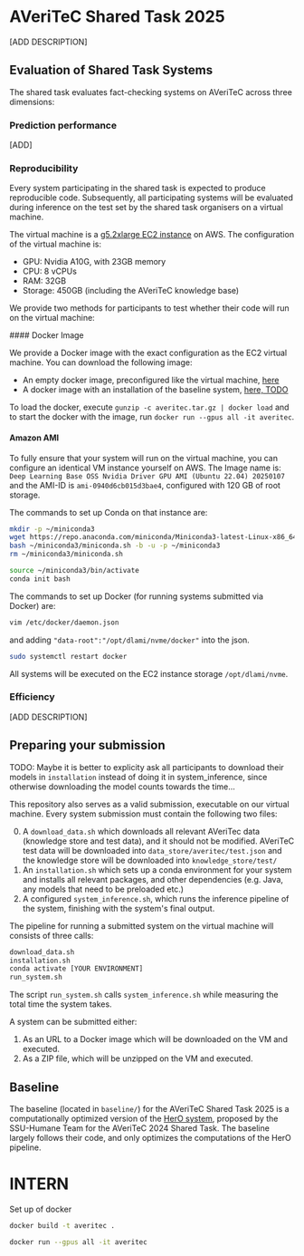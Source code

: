 # AVeriTeC Shared Task 2025

[ADD DESCRIPTION]

## Evaluation of Shared Task Systems

The shared task evaluates fact-checking systems on AVeriTeC across three dimensions:

### Prediction performance
[ADD]

### Reproducibility

Every system participating in the shared task is expected to produce reproducible code. Subsequently, all participating systems will be evaluated during inference on the test set by the shared task organisers on a virtual machine. 

The virtual machine is a [g5.2xlarge EC2 instance](https://aws.amazon.com/de/ec2/instance-types/g5/) on AWS. The configuration of the virtual machine is:
- GPU: Nvidia A10G, with 23GB memory
- CPU: 8 vCPUs
- RAM: 32GB
- Storage: 450GB (including the AVeriTeC knowledge base)


 We provide two methods for participants to test whether their code will run on the virtual machine:

 #### Docker Image

 We provide a Docker image with the exact configuration as the EC2 virtual machine. You can download the following image:
 - An empty docker image, preconfigured like the virtual machine, [here]()
 - A docker image with an installation of the baseline system, [here, TODO]()

 To load the docker, execute `gunzip -c averitec.tar.gz | docker load` and to start the docker with the image, run `docker run --gpus all -it averitec`.


 #### Amazon AMI

To fully ensure that your system will run on the virtual machine, you can configure an identical VM instance yourself on AWS. The Image name is: `Deep Learning Base OSS Nvidia Driver GPU AMI (Ubuntu 22.04) 20250107` and the AMI-ID is `ami-0940d6cb015d3bae4`, configured with 120 GB of root storage. 

The commands to set up Conda on that instance are:

```bash
mkdir -p ~/miniconda3
wget https://repo.anaconda.com/miniconda/Miniconda3-latest-Linux-x86_64.sh -O ~/miniconda3/miniconda.sh
bash ~/miniconda3/miniconda.sh -b -u -p ~/miniconda3
rm ~/miniconda3/miniconda.sh

source ~/miniconda3/bin/activate
conda init bash
```

The commands to set up Docker (for running systems submitted via Docker) are:

```bash
vim /etc/docker/daemon.json
```

and adding `"data-root":"/opt/dlami/nvme/docker"` into the json.

```bash
sudo systemctl restart docker
```

All systems will be executed on the EC2 instance storage `/opt/dlami/nvme`.


### Efficiency

[ADD DESCRIPTION]

## Preparing your submission
TODO: Maybe it is better to explicity ask all participants to download their models in `installation` instead of doing it in system_inference, since otherwise downloading the model counts towards the time...

This repository also serves as a valid submission, executable on our virtual machine. Every system submission must contain the following two files:

0. A `download_data.sh` which downloads all relevant AVeriTec data (knowledge store and test data), and it should not be modified. AVeriTeC test data will be downloaded into `data_store/averitec/test.json` and the knowledge store will be downloaded into `knowledge_store/test/`
1. An `installation.sh` which sets up a conda environment for your system and installs all relevant packages, and other dependencies (e.g. Java, any models that need to be preloaded etc.)
2. A configured `system_inference.sh`, which runs the inference pipeline of the system, finishing with the system's final output. 

The pipeline for running a submitted system on the virtual machine will consists of three calls:

```bash
download_data.sh
installation.sh
conda activate [YOUR ENVIRONMENT]
run_system.sh
```

The script `run_system.sh` calls `system_inference.sh` while measuring the total time the system takes.

A system can be submitted either:

1. As an URL to a Docker image which will be downloaded on the VM and executed.
2. As a ZIP file, which will be unzipped on the VM and executed.


## Baseline 

The baseline (located in `baseline/`) for the AVeriTeC Shared Task 2025 is a computationally optimized version of the [HerO system](https://github.com/ssu-humane/HerO), proposed by the SSU-Humane Team for the AVeriTeC 2024 Shared Task. The baseline largely follows their code, and only optimizes the computations of the HerO pipeline.

# INTERN

Set up of docker

```bash
docker build -t averitec .

docker run --gpus all -it averitec
```
